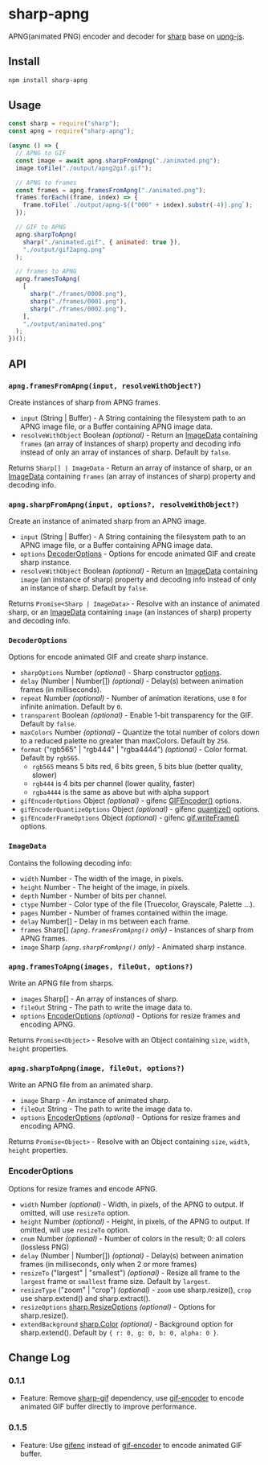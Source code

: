 # sharp-apng

APNG(animated PNG) encoder and decoder for [sharp](https://www.npmjs.com/package/sharp) base on [upng-js](https://www.npmjs.com/package/upng-js).

## Install

```bash
npm install sharp-apng
```

## Usage

```js
const sharp = require("sharp");
const apng = require("sharp-apng");

(async () => {
  // APNG to GIF
  const image = await apng.sharpFromApng("./animated.png");
  image.toFile("./output/apng2gif.gif");

  // APNG to frames
  const frames = apng.framesFromApng("./animated.png");
  frames.forEach((frame, index) => {
    frame.toFile(`./output/apng-${("000" + index).substr(-4)}.png`);
  });

  // GIF to APNG
  apng.sharpToApng(
    sharp("./animated.gif", { animated: true }),
    "./output/gif2apng.png"
  );

  // frames to APNG
  apng.framesToApng(
    [
      sharp("./frames/0000.png"),
      sharp("./frames/0001.png"),
      sharp("./frames/0002.png"),
    ],
    "./output/animated.png"
  );
})();
```

## API

### `apng.framesFromApng(input, resolveWithObject?)`

Create instances of sharp from APNG frames.

- `input` (String | Buffer) - A String containing the filesystem path to an APNG image file, or a Buffer containing APNG image data.
- `resolveWithObject` Boolean _(optional)_ - Return an [ImageData](#imagedata) containing `frames` (an array of instances of sharp) property and decoding info instead of only an array of instances of sharp. Default by `false`.

Returns `Sharp[] | ImageData` - Return an array of instance of sharp, or an [ImageData](#imagedata) containing `frames` (an array of instances of sharp) property and decoding info.

### `apng.sharpFromApng(input, options?, resolveWithObject?)`

Create an instance of animated sharp from an APNG image.

- `input` (String | Buffer) - A String containing the filesystem path to an APNG image file, or a Buffer containing APNG image data.
- `options` [DecoderOptions](#decoderoptions) - Options for encode animated GIF and create sharp instance.
- `resolveWithObject` Boolean _(optional)_ - Return an [ImageData](#imagedata) containing `image` (an instance of sharp) property and decoding info instead of only an instance of sharp. Default by `false`.

Returns `Promise<Sharp | ImageData>` - Resolve with an instance of animated sharp, or an [ImageData](#imagedata) containing `image` (an instances of sharp) property and decoding info.

### `DecoderOptions`

Options for encode animated GIF and create sharp instance.

- `sharpOptions` Number _(optional)_ - Sharp constructor [options](https://sharp.pixelplumbing.com/api-constructor#parameters).
- `delay` (Number | Number[]) _(optional)_ - Delay(s) between animation frames (in milliseconds).
- `repeat` Number _(optional)_ - Number of animation iterations, use `0` for infinite animation. Default by `0`.
- `transparent` Boolean _(optional)_ - Enable 1-bit transparency for the GIF. Default by `false`.
- `maxColors` Number _(optional)_ - Quantize the total number of colors down to a reduced palette no greater than maxColors. Default by `256`.
- `format` ("rgb565" | "rgb444" | "rgba4444") _(optional)_ - Color format. Default by `rgb565`.
  - `rgb565` means 5 bits red, 6 bits green, 5 bits blue (better quality, slower)
  - `rgb444` is 4 bits per channel (lower quality, faster)
  - `rgba4444` is the same as above but with alpha support
- `gifEncoderOptions` Object _(optional)_ - gifenc [GIFEncoder()](https://github.com/mattdesl/gifenc#gif--gifencoderopts--) options.
- `gifEncoderQuantizeOptions` Object _(optional)_ - gifenc [quantize()](https://github.com/mattdesl/gifenc#palette--quantizergba-maxcolors-options--) options.
- `gifEncoderFrameOptions` Object _(optional)_ - gifenc [gif.writeFrame()](https://github.com/mattdesl/gifenc#gifwriteframeindex-width-height-opts--) options.

### `ImageData`

Contains the following decoding info:

- `width` Number - The width of the image, in pixels.
- `height` Number - The height of the image, in pixels.
- `depth` Number - Number of bits per channel.
- `ctype` Number - Color type of the file (Truecolor, Grayscale, Palette ...).
- `pages` Number - Number of frames contained within the image.
- `delay` Number[] - Delay in ms between each frame.
- `frames` Sharp[] _(`apng.framesFromApng()` only)_ - Instances of sharp from APNG frames.
- `image` Sharp _(`apng.sharpFromApng()` only)_ - Animated sharp instance.

### `apng.framesToApng(images, fileOut, options?)`

Write an APNG file from sharps.

- `images` Sharp[] - An array of instances of sharp.
- `fileOut` String - The path to write the image data to.
- `options` [EncoderOptions](#encoderoptions) _(optional)_ - Options for resize frames and encoding APNG.

Returns `Promise<Object>` - Resolve with an Object containing `size`, `width`, `height` properties.

### `apng.sharpToApng(image, fileOut, options?)`

Write an APNG file from an animated sharp.

- `image` Sharp - An instance of animated sharp.
- `fileOut` String - The path to write the image data to.
- `options` [EncoderOptions](#encoderoptions) _(optional)_ - Options for resize frames and encoding APNG.

Returns `Promise<Object>` - Resolve with an Object containing `size`, `width`, `height` properties.

### EncoderOptions

Options for resize frames and encode APNG.

- `width` Number _(optional)_ - Width, in pixels, of the APNG to output. If omitted, will use `resizeTo` option.
- `height` Number _(optional)_ - Height, in pixels, of the APNG to output. If omitted, will use `resizeTo` option.
- `cnum` Number _(optional)_ - Number of colors in the result; 0: all colors (lossless PNG)
- `delay` (Number | Number[]) _(optional)_ - Delay(s) between animation frames (in milliseconds, only when 2 or more frames)
- `resizeTo` ("largest" | "smallest") _(optional)_ - Resize all frame to the `largest` frame or `smallest` frame size. Default by `largest`.
- `resizeType` ("zoom" | "crop") _(optional)_ - `zoom` use sharp.resize(), `crop` use sharp.extend() and sharp.extract().
- `resizeOptions` [sharp.ResizeOptions](https://sharp.pixelplumbing.com/api-resize#parameters) _(optional)_ - Options for sharp.resize().
- `extendBackground` [sharp.Color](https://www.npmjs.org/package/color) _(optional)_ - Background option for sharp.extend(). Default by `{ r: 0, g: 0, b: 0, alpha: 0 }`.

## Change Log

### 0.1.1

- Feature: Remove [sharp-gif](https://www.npmjs.com/package/sharp-gif) dependency, use [gif-encoder](https://www.npmjs.com/package/gif-encoder) to encode animated GIF buffer directly to improve performance.

### 0.1.5

- Feature: Use [gifenc](https://www.npmjs.com/package/gifenc) instead of [gif-encoder](https://www.npmjs.com/package/gif-encoder) to encode animated GIF buffer.
